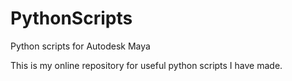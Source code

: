 # PythonScripts

Python scripts for Autodesk Maya

This is my online repository for useful python scripts I have made. 
